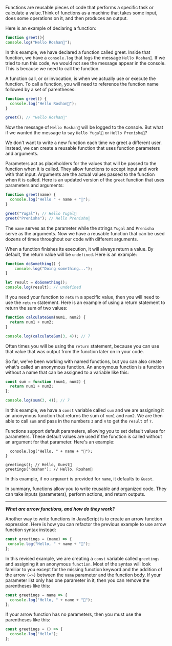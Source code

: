 Functions are reusable pieces of code that performs a specific task or calculate a value.Think of functions as a machine that takes some input, does some operations on it, and then produces an output.

Here is an example of declaring a function:
```js
function greet(){
console.log("Hello Roshan👋");
```

In this example, we have declared a function called greet. Inside that function, we have a `console.log` that logs the message `Hello Roshan👋`. If we tried to run this code, we would not see the message appear in the console. This is because we need to call the function.

A function call, or or invocation, is when we actually use or execute the function. To call a function, you will need to reference the function name followed by a set of parentheses:

```js
function greet() {
  console.log("Hello Roshan👋");
}

greet(); // "Hello Roshan👋"
```

Now the message of `Hello Roshan👋` will be logged to the console. But what if we wanted the message to say `Hello Yugal👋` or `Hello Prenisha👋`?

We don't want to write a new function each time we greet a different user. Instead, we can create a reusable function that uses function parameters and arguments.

Parameters act as placeholders for the values that will be passed to the function when it is called. They allow functions to accept input and work with that input. Arguments are the actual values passed to the function when it is called. Here is an updated version of the `greet` function that uses parameters and arguments:

```js
function greet(name) {
  console.log("Hello " + name + "👋");
}

greet("Yugal"); // Hello Yugal👋
greet("Prenisha"); // Hello Prenisha👋
```

The `name` serves as the parameter while the strings `Yugal` and `Prenisha` serve as the arguments. Now we have a reusable function that can be used dozens of times throughout our code with different arguments.

When a function finishes its execution, it will always return a value. By default, the return value will be `undefined`. Here is an example:

```js
function doSomething() {
    console.log("Doing something...");
}

let result = doSomething();
console.log(result); // undefined
```
If you need your function to `return` a specific value, then you will need to use the `return` statement. Here is an example of using a return statement to return the sum of two values:

```js
function calculateSum(num1, num2) {
  return num1 + num2;
}

console.log(calculateSum(3, 4)); // 7
```

Often times you will be using the `return` statement, because you can use that value that was output from the function later on in your code.

So far, we've been working with named functions, but you can also create what's called an anonymous function. An anonymous function is a function without a name that can be assigned to a variable like this:

```js
const sum = function (num1, num2) {
  return num1 + num2;
};

console.log(sum(3, 4)); // 7
```

In this example, we have a `const` variable called `sum` and we are assigning it an anonymous function that returns the sum of `num1` and `num2`. We are then able to call `sum` and pass in the numbers `3` and `4` to get the `result` of `7`.

Functions support default parameters, allowing you to set default values for parameters. These default values are used if the function is called without an argument for that parameter. Here's an example:

```function greetings(name = "Guest") {
  console.log("Hello, " + name + "👋");
}

greetings(); // Hello, Guest👋
greetings("Roshan"); // Hello, Roshan👋
```

In this example, if no `argument` is provided for `name`, it defaults to `Guest`.

In summary, functions allow you to write reusable and organized code. They can take inputs (parameters), perform actions, and return outputs.

<hr/>

***What are arrow functions, and how do they work?***

 Another way to write functions in JavaScript is to create an arrow function expression. Here is how you can refactor the previous example to use arrow function syntax instead:

 ```js
const greetings = (name) => {
  console.log("Hello, " + name + "👋");
};
```
In this revised example, we are creating a `const` variable called `greetings` and assigning it an anonymous `function`. Most of the syntax will look familiar to you except for the missing function keyword and the addition of the arrow `(=>)` between the `name` parameter and the function body. If your parameter list only has one parameter in it, then you can remove the parentheses like this:

```js
const greetings = name => {
  console.log("Hello, " + name + "👋");
};
```
If your arrow function has no parameters, then you must use the parentheses like this:

```js
const greetings = () => {
  console.log("Hello");
};
```
